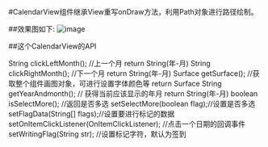 #CalendarView组件继承View重写onDraw方法，利用Path对象进行路径绘制。

##效果图如下:
![image](https://github.com/bjpftz/FTZ/blob/master/%E8%87%AA%E5%AE%9A%E4%B9%89%E6%97%A5%E5%8E%86/jdfw.gif)


##这个CalendarView的API

    
  String clickLeftMonth();    //上一个月 return String(年-月)
  String clickRightMonth();   //下一个月 return String(年-月)
  Surface getSurface();       //获取整个组件画图对象，可进行设置字体颜色等 return Surface
  String getYearAndmonth();   // 获得当前应该显示的年月 return String(年-月)
  boolean isSelectMore();     //返回是否多选
  setSelectMore(boolean flag);//设置是否多选
  setFlagData(String[] flags);//设置要进行标记的数据
  setOnItemClickListener(OnItemClickListener); //点击一个日期的回调事件
  setWritingFlag(String str); //设置标记字符，默认为签到
    

